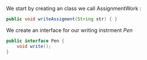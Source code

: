

We start by creating an class we call AssignmentWork :

```java
public void writeAssigment(String str) { }
```

We create an interface for our writing instrment *Pen*

```java
public interface Pen {
    void write();
}
```
